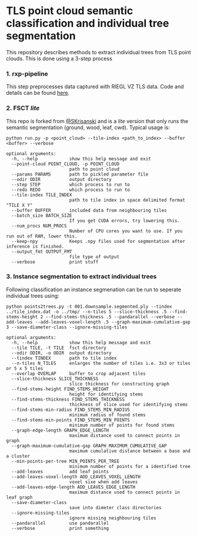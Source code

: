 # TLS point cloud semantic classification and individual tree segmentation

This repository describes methods to extract individual trees from TLS point clouds. This is done using a 3-step process

### 1. rxp-pipeline

This step preprocesses data captured with RIEGL VZ TLS data. Code and details can be found [here](https://github.com/philwilkes/rxp-pipeline). 

### 2. FSCT _lite_

This repo is forked from [@SKrisanski](https://github.com/SKrisanski/FSCT) and is a _lite_ version that only runs the semantic segmentation (ground, wood, leaf, cwd). Typical usage is:

`python run.py -p <point_cloud> --tile-index <path_to_index> --buffer <buffer> --verbose`

```
optional arguments:
  -h, --help            show this help message and exit
  --point-cloud POINT_CLOUD, -p POINT_CLOUD
                        path to point cloud
  --params PARAMS       path to pickled parameter file
  --odir ODIR           output directory
  --step STEP           which process to run to
  --redo REDO           which process to run to
  --tile-index TILE_INDEX
                        path to tile index in space delimited format "TILE X Y"
  --buffer BUFFER       included data from neighbouring tiles
  --batch_size BATCH_SIZE
                        If you get CUDA errors, try lowering this.
  --num_procs NUM_PROCS
                        Number of CPU cores you want to use. If you run out of RAM, lower this.
  --keep-npy            Keeps .npy files used for segmentation after inference is finished.
  --output_fmt OUTPUT_FMT
                        file type of output
  --verbose             print stuff
  ```

### 3. Instance segmentation to extract individual trees

Following classification an instance segmenation can be run to seperate individual trees using:

`python points2trees.py -t 001.downsample.segmented.ply --tindex ../tile_index.dat -o ../tmp/ --n-tiles 5 --slice-thickness .5 --find-stems-height 2 --find-stems-thickness .5 --pandarallel --verbose --add-leaves --add-leaves-voxel-length .5 --graph-maximum-cumulative-gap 3 --save-diameter-class --ignore-missing-tiles`

```
optional arguments:
  -h, --help            show this help message and exit
  --tile TILE, -t TILE  fsct directory
  --odir ODIR, -o ODIR  output directory
  --tindex TINDEX       path to tile index
  --n-tiles N_TILES     enlarges the number of tiles i.e. 3x3 or tiles or 5 x 5 tiles
  --overlap OVERLAP     buffer to crop adjacent tiles
  --slice-thickness SLICE_THICKNESS
                        slice thickness for constructing graph
  --find-stems-height FIND_STEMS_HEIGHT
                        height for identifying stems
  --find-stems-thickness FIND_STEMS_THICKNESS
                        thickness of slice used for identifying stems
  --find-stems-min-radius FIND_STEMS_MIN_RADIUS
                        minimum radius of found stems
  --find-stems-min-points FIND_STEMS_MIN_POINTS
                        minimum number of points for found stems
  --graph-edge-length GRAPH_EDGE_LENGTH
                        maximum distance used to connect points in graph
  --graph-maximum-cumulative-gap GRAPH_MAXIMUM_CUMULATIVE_GAP
                        maximum cumulative distance between a base and a cluster
  --min-points-per-tree MIN_POINTS_PER_TREE
                        minimum number of points for a identified tree
  --add-leaves          add leaf points
  --add-leaves-voxel-length ADD_LEAVES_VOXEL_LENGTH
                        voxel sixe when add leaves
  --add-leaves-edge-length ADD_LEAVES_EDGE_LENGTH
                        maximum distance used to connect points in leaf graph
  --save-diameter-class
                        save into dimeter class directories
  --ignore-missing-tiles
                        ignore missing neighbouring tiles
  --pandarallel         use pandarallel
  --verbose             print something
```

